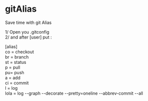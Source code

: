 # gitAlias
Save time with git Alias

1/ Open you .gitconfig  
2/ and after [user] put :  
  
[alias]  
	co = checkout  
	br = branch  
	st = status  
	p = pull  
	pu= push  
	a = add  
	ci = commit  
	l = log  
	lola = log --graph --decorate --pretty=oneline --abbrev-commit --all  
	
